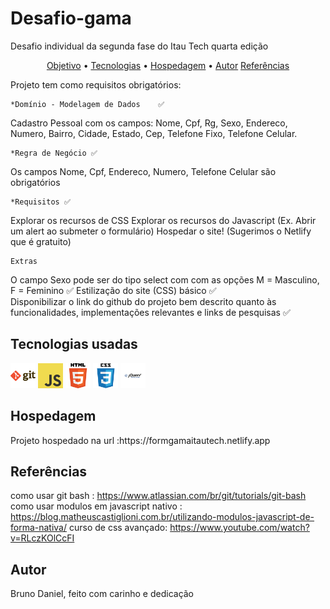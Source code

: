 # Desafio-gama
Desafio individual da segunda fase do Itau Tech quarta edição

<p align="center">
 <a href="#objetivo">Objetivo</a> •
 <a href="#tecnologias">Tecnologias</a> • 
 <a href="#hospedagem">Hospedagem</a> • 
 <a href="#autor">Autor</a>
 <a href="#referencia">Referências</a>
</p>

Projeto tem como requisitos obrigatórios: 

    *Domínio - Modelagem de Dados    ✅
Cadastro Pessoal com os campos: Nome,
Cpf, Rg, Sexo, Endereco, Numero, Bairro,
 Cidade, Estado, Cep, Telefone Fixo, Telefone Celular.    

    *Regra de Negócio ✅
Os campos Nome, Cpf, Endereco, Numero, Telefone Celular são obrigatórios 

    *Requisitos ✅
Explorar os recursos de CSS
Explorar os recursos do Javascript (Ex. Abrir um alert ao submeter o formulário)
Hospedar o site! (Sugerimos o Netlify que é gratuito) 

    Extras
O campo Sexo pode ser do tipo select com com as opções M = Masculino, F = Feminino ✅
Estilização do site (CSS) básico  ✅  
Disponibilizar o link do github do projeto bem descrito quanto às funcionalidades, implementações relevantes e links de pesquisas ✅

 <h2 id="#tecnologias">Tecnologias usadas</h2>

 <code><img height="40" src="https://raw.githubusercontent.com/github/explore/80688e429a7d4ef2fca1e82350fe8e3517d3494d/topics/git/git.png"></code>
 <code><img height="40" src="https://raw.githubusercontent.com/github/explore/80688e429a7d4ef2fca1e82350fe8e3517d3494d/topics/javascript/javascript.png"></code>
 <code><img height="40" src="https://raw.githubusercontent.com/github/explore/80688e429a7d4ef2fca1e82350fe8e3517d3494d/topics/html/html.png"></code>
 <code><img height="40" src="https://raw.githubusercontent.com/github/explore/80688e429a7d4ef2fca1e82350fe8e3517d3494d/topics/css/css.png"></code>
 <code><img height="40" src="https://raw.githubusercontent.com/github/explore/80688e429a7d4ef2fca1e82350fe8e3517d3494d/topics/jquery/jquery.png"></code>

 <h2>Hospedagem</h2>
 <p id="#hospedagem">Projeto hospedado na url :<a src="https://formgamaitautech.netlify.app">https://formgamaitautech.netlify.app</a></p>

 <h2>Referências</h2>

 como usar git bash : https://www.atlassian.com/br/git/tutorials/git-bash
 como usar modulos em javascript nativo : https://blog.matheuscastiglioni.com.br/utilizando-modulos-javascript-de-forma-nativa/
 curso de css avançado: https://www.youtube.com/watch?v=RLczKOlCcFI

  <h2>Autor</h2>
 <p id="#autor">Bruno Daniel, feito com carinho e dedicação</p>